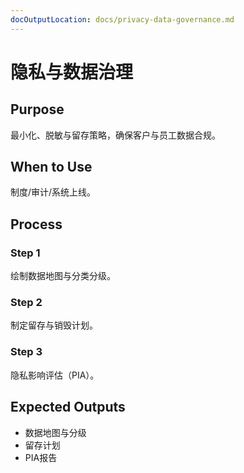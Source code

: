 ```yaml
---
docOutputLocation: docs/privacy-data-governance.md
---
```


# 隐私与数据治理

## Purpose

最小化、脱敏与留存策略，确保客户与员工数据合规。

## When to Use

制度/审计/系统上线。

## Process

### Step 1

绘制数据地图与分类分级。

### Step 2

制定留存与销毁计划。

### Step 3

隐私影响评估（PIA）。

## Expected Outputs

- 数据地图与分级
- 留存计划
- PIA报告
